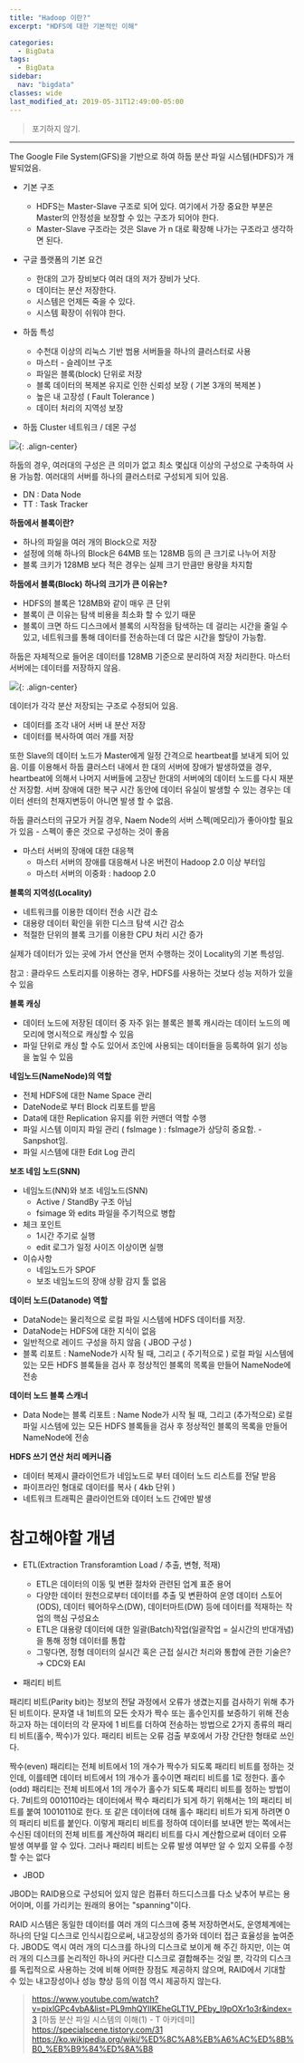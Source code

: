 ```yaml
---
title: "Hadoop 이란?"
excerpt: "HDFS에 대한 기본적인 이해"

categories:
  - BigData
tags:
  - BigData
sidebar:
  nav: "bigdata"  
classes: wide
last_modified_at: 2019-05-31T12:49:00-05:00
---
```


> 포기하지 않기. 

***

The Google File System(GFS)을 기반으로 하여 하둡 분산 파일 시스템(HDFS)가 개발되었음. 


- 기본 구조 

  - HDFS는 Master-Slave 구조로 되어 있다. 여기에서 가장 중요한 부분은 Master의 안정성을 보장할 수 있는 구조가 되어야 한다. 
  - Master-Slave 구조라는 것은 Slave 가 n 대로 확장해 나가는 구조라고 생각하면 된다. 


- 구글 플랫폼의 기본 요건

  - 한대의 고가 장비보다 여러 대의 저가 장비가 낫다. 
  - 데이터는 분산 저장한다. 
  - 시스템은 언제든 죽을 수 있다. 
  - 시스템 확장이 쉬워야 한다. 


- 하둡 특성 

  - 수천대 이상의 리눅스 기반 범용 서버들을 하나의 클러스터로 사용 
  - 마스터 - 슬레이브 구조 
  - 파일은 블록(block) 단위로 저장 
  - 블록 데이터의 복제본 유지로 인한 신뢰성 보장 ( 기본 3개의 복제본 )
  - 높은 내 고장성 ( Fault Tolerance )
  - 데이터 처리의 지역성 보장 

- 하둡 Cluster 네트워크 / 데몬 구성 

![](https://keepinmindsh.github.io/lines/assets/img/hadoop_cluster.png){: .align-center}

하둡의 경우, 여러대의 구성은 큰 의미가 없고 최소 몇십대 이상의 구성으로 구축하여 사용 가능함. 여러대의 서버를 하나의 클러스터로 구성되게 되어 있음. 

- DN : Data Node 
- TT : Task Tracker

**하둡에서 블록이란?**     

- 하나의 파일을 여러 개의 Block으로 저장
- 설정에 의해 하나의 Block은 64MB 또는 128MB 등의 큰 크기로 나누어 저장 
- 블록 크키가 128MB 보다 적은 경우는 실제 크기 만큼만 용량을 차지함 

**하둡에서 블록(Block) 하나의 크기가 큰 이유는?**

- HDFS의 블록은 128MB와 같이 매우 큰 단위 
- 블록이 큰 이유는 탐색 비용을 최소화 할 수 있기 때문 
- 블록이 크면 하드 디스크에서 블록의 시작점을 탐색하는 데 걸리는 시간을 줄일 수 있고, 네트워크를 통해 데이터를 전송하는데 더 많은 시간을 할당이 가능함. 

하둡은 자체적으로 들어온 데이터를 128MB 기준으로 분리하여 저장 처리한다. 마스터 서버에는 데이터를 저장하지 않음. 

![](https://keepinmindsh.github.io/lines/assets/img/hadoop_structure_001.png){: .align-center}

데이터가 각각 분산 저장되는 구조로 수정되어 있음. 

- 데이터를 조각 내어 서버 내 분산 저장 
- 데이터를 복사하여 여러 개를 저장 

또한 Slave의 데이터 노드가 Master에게 일정 간격으로 heartbeat를 보내게 되어 있음. 이를 이용해서 하둡 클러스터 내에서 한 대의 서버에 장애가 발생하였을 경우, heartbeat에 의해서 나머지 서버들에 고장난 한대의 서버에의 데이터 노드를 다시 재분산 저장함. 
서버 장애에 대한 복구 시간 동안에 데이터 유실이 발생할 수 있는 경우는 데이터 센터의 천재지변등이 아니면 발생 할 수 없음.   

하둡 클러스터의 규모가 커질 경우, Naem Node의 서버 스펙(메모리)가 좋아야할 필요가 있음 - 스펙이 좋은 것으로 구성하는 것이 좋음    

- 마스터 서버의 장애에 대한 대응책 
  - 마스터 서버의 장애를 대응해서 나온 버전이 Hadoop 2.0 이상 부터임 
  - 마스터 서버의 이중화 : hadoop 2.0 


**블록의 지역성(Locality)**   
- 네트워크를 이용한 데이터 전송 시간 감소 
- 대용량 데이터 확인을 위한 디스크 탐색 시간 감소 
- 적절한 단위의 블록 크기를 이용한 CPU 처리 시간 증가 

실제가 데이터가 있는 곳에 가서 연산을 먼저 수행하는 것이 Locality의 기본 특성임.  

참고 : 클라우드 스토리지를 이용하는 경우, HDFS를 사용하는 것보다 성능 저하가 있을 수 있음

**블록 캐싱**    
- 데이터 노드에 저장된 데이터 중 자주 읽는 블록은 블록 캐시라는 데이터 노드의 메모리에 명시적으로 캐싱할 수 있음 
- 파일 단위로 캐싱 할 수도 있어서 조인에 사용되는 데이터들을 등록하여 읽기 성능을 높일 수 있음 

**네임노드(NameNode)의 역할**  
- 전체 HDFS에 대한 Name Space 관리 
- DateNode로 부터 Block 리포트를 받음 
- Data에 대한 Replication 유지를 위한 커맨더 역할 수행 
- 파일 시스템 이미지 파일 관리 ( fsImage ) : fsImage가 상당히 중요함. - Sanpshot임. 
- 파일 시스템에 대한 Edit Log 관리 

**보조 네임 노드(SNN)**  
- 네임노드(NN)와 보조 네임노드(SNN)
  - Active / StandBy 구조 아님 
  - fsimage 와 edits 파일을 주기적으로 병합 
- 체크 포인트 
  - 1시간 주기로 실행 
  - edit 로그가 일정 사이즈 이상이면 실행 
- 이슈사항 
  - 네임노드가 SPOF
  - 보조 네임노드의 장애 상황 감지 툴 없음 

**데이터 노드(Datanode) 역할**    
- DataNode는 물리적으로 로컬 파일 시스템에 HDFS 데이터를 저장. 
- DataNode는 HDFS에 대한 지식이 없음 
- 일반적으로 레이드 구성을 하지 않음 ( JBOD 구성 ) 
- 블록 리포트 : NameNode가 시작 될 때, 그리고 ( 주기적으로 ) 로컬 파일 시스템에 있는 모든 HDFS 블록들을 검사 후 정상적인 블록의 목록을 만들어 NameNode에 전송 


**데이터 노드 블록 스캐너**  
- Data Node는 블록 리포트 : Name Node가 시작 될 때, 그리고 (추가적으로) 로컬 파일 시스템에 있는 모든 HDFS 블록들을 검사 후 정상적인 블록의 목록을 만들어 NameNode에 전송 


**HDFS 쓰기 연산 처리 메커니즘**  

- 데이터 복제시 클라이언트가 네임노드로 부터 데이터 노드 리스트를 전달 받음 
- 파이프라인 형대로 데이터를 복사 ( 4kb 단위 )
- 네트워크 트래픽은 클라이언트와 데이터 노드 간에만 발생 

 

# 참고해야할 개념 

- ETL(Extraction Transforamtion Load / 추출, 변형, 적재)
  - ETL은 데이터의 이동 및 변환 절차와 관련된 업계 표준 용어
  - 다양한 데이터 원천으로부터 데이터를 추출 및 변환하여 운영 데이터 스토어(ODS), 데이터 웨어하우스(DW), 데이터마트(DW) 등에 데이터를 적재하는 작업의 핵심 구성요소
  - ETL은 대용량 데이터에 대한 일괄(Batch)작업(일괄작업 = 실시간의 반대개념)을 통해 정형 데이터를 통합
  - 그렇다면, 정형 데이터의 실시간 혹은 근접 실시간 처리와 통합에 관한 기술은? → CDC와 EAI

- 패리티 비트 

패리티 비트(Parity bit)는 정보의 전달 과정에서 오류가 생겼는지를 검사하기 위해 추가된 비트이다. 문자열 내 1비트의 모든 숫자가 짝수 또는 홀수인지를 보증하기 위해 전송하고자 하는 데이터의 각 문자에 1 비트를 더하여 전송하는 방법으로 2가지 종류의 패리티 비트(홀수, 짝수)가 있다. 패리티 비트는 오류 검출 부호에서 가장 간단한 형태로 쓰인다.

짝수(even) 패리티는 전체 비트에서 1의 개수가 짝수가 되도록 패리티 비트를 정하는 것인데, 이를테면 데이터 비트에서 1의 개수가 홀수이면 패리티 비트를 1로 정한다.
홀수(odd) 패리티는 전체 비트에서 1의 개수가 홀수가 되도록 패리티 비트를 정하는 방법이다.
7비트의 0010110라는 데이터에서 짝수 패리티가 되게 하기 위해서는 1의 패리티 비트를 붙여 10010110로 한다. 또 같은 데이터에 대해 홀수 패리티 비트가 되게 하려면 0의 패리티 비트를 붙인다. 이렇게 패리티 비트를 정하여 데이터를 보내면 받는 쪽에서는 수신된 데이터의 전체 비트를 계산하여 패리티 비트를 다시 계산함으로써 데이터 오류 발생 여부를 알 수 있다. 그러나 패리티 비트는 오류 발생 여부만 알 수 있지 오류를 수정할 수는 없다

- JBOD 

JBOD는 RAID용으로 구성되어 있지 않은 컴퓨터 하드디스크를 다소 낮추어 부르는 용어이며, 이를 가리키는 원래의 용어는 "spanning"이다.

RAID 시스템은 동일한 데이터를 여러 개의 디스크에 중복 저장하면서도, 운영체계에는 하나의 단일 디스크로 인식시킴으로써, 내고장성의 증가와 데이터 접근 효율성을 높여준다. JBOD도 역시 여러 개의 디스크를 하나의 디스크로 보이게 해 주긴 하지만, 이는 여러 개의 디스크를 논리적인 하나의 커다란 디스크로 결합해주는 것일 뿐, 각각의 디스크를 독립적으로 사용하는 것에 비해 어떠한 장점도 제공하지 않으며, RAID에서 기대할 수 있는 내고장성이나 성능 향상 등의 이점 역시 제공하지 않는다.

> <https://www.youtube.com/watch?v=pixlGPc4vbA&list=PL9mhQYIlKEheGLT1V_PEby_I9pOXr1o3r&index=3> [하둡 분산 파일 시스템의 이해(1) - T 아카데미]
> https://specialscene.tistory.com/31
> https://ko.wikipedia.org/wiki/%ED%8C%A8%EB%A6%AC%ED%8B%B0_%EB%B9%84%ED%8A%B8